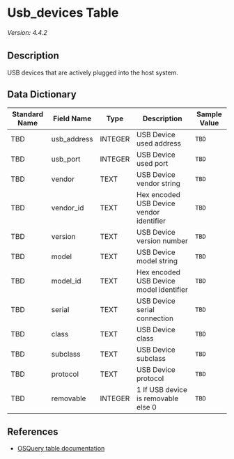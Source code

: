 # Usb_devices Table
###### Version: 4.4.2

## Description
USB devices that are actively plugged into the host system.

## Data Dictionary
|Standard Name|Field Name|Type|Description|Sample Value|
|---|---|---|---|---|
|TBD|usb_address|INTEGER|USB Device used address|`TBD`|
|TBD|usb_port|INTEGER|USB Device used port|`TBD`|
|TBD|vendor|TEXT|USB Device vendor string|`TBD`|
|TBD|vendor_id|TEXT|Hex encoded USB Device vendor identifier|`TBD`|
|TBD|version|TEXT|USB Device version number|`TBD`|
|TBD|model|TEXT|USB Device model string|`TBD`|
|TBD|model_id|TEXT|Hex encoded USB Device model identifier|`TBD`|
|TBD|serial|TEXT|USB Device serial connection|`TBD`|
|TBD|class|TEXT|USB Device class|`TBD`|
|TBD|subclass|TEXT|USB Device subclass|`TBD`|
|TBD|protocol|TEXT|USB Device protocol|`TBD`|
|TBD|removable|INTEGER|1 If USB device is removable else 0|`TBD`|

## References
* [OSQuery table documentation](https://osquery.io/schema/current#usb_devices)
